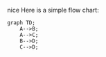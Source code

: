 nice
Here is a simple flow chart:

```mermaid
graph TD;
    A-->B;
    A-->C;
    B-->D;
    C-->D;
```

